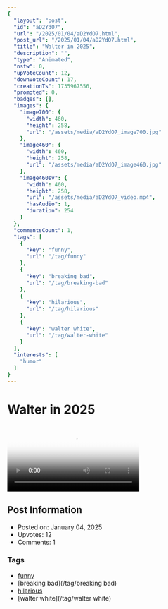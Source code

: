 ```yaml
---
{
  "layout": "post",
  "id": "aD2YdO7",
  "url": "/2025/01/04/aD2YdO7.html",
  "post_url": "/2025/01/04/aD2YdO7.html",
  "title": "Walter in 2025",
  "description": "",
  "type": "Animated",
  "nsfw": 0,
  "upVoteCount": 12,
  "downVoteCount": 17,
  "creationTs": 1735967556,
  "promoted": 0,
  "badges": [],
  "images": {
    "image700": {
      "width": 460,
      "height": 258,
      "url": "/assets/media/aD2YdO7_image700.jpg"
    },
    "image460": {
      "width": 460,
      "height": 258,
      "url": "/assets/media/aD2YdO7_image460.jpg"
    },
    "image460sv": {
      "width": 460,
      "height": 258,
      "url": "/assets/media/aD2YdO7_video.mp4",
      "hasAudio": 1,
      "duration": 254
    }
  },
  "commentsCount": 1,
  "tags": [
    {
      "key": "funny",
      "url": "/tag/funny"
    },
    {
      "key": "breaking bad",
      "url": "/tag/breaking-bad"
    },
    {
      "key": "hilarious",
      "url": "/tag/hilarious"
    },
    {
      "key": "walter white",
      "url": "/tag/walter-white"
    }
  ],
  "interests": [
    "humor"
  ]
}
---
```


# Walter in 2025

<video controls playsinline loop poster="/assets/media/aD2YdO7_image460.jpg">
  <source src="/assets/media/aD2YdO7_video.mp4" type="video/mp4">
  Your browser does not support the video tag.
</video>

## Post Information

- Posted on: January 04, 2025
- Upvotes: 12
- Comments: 1

### Tags

- [funny](/tag/funny)
- [breaking bad](/tag/breaking bad)
- [hilarious](/tag/hilarious)
- [walter white](/tag/walter white)
